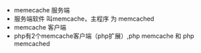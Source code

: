 - memecache 服务端
 - 服务端软件 叫memcache，主程序 为 memcached
- memcache 客户端
 - php有2个memcache客户端（php扩展）,php memcache 和 php memcached
